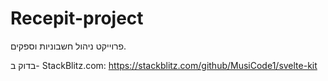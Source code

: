 # Recepit-project

פרוייקט ניהול חשבוניות וספקים.

בדוק ב- StackBlitz.com:
https://stackblitz.com/github/MusiCode1/svelte-kit
